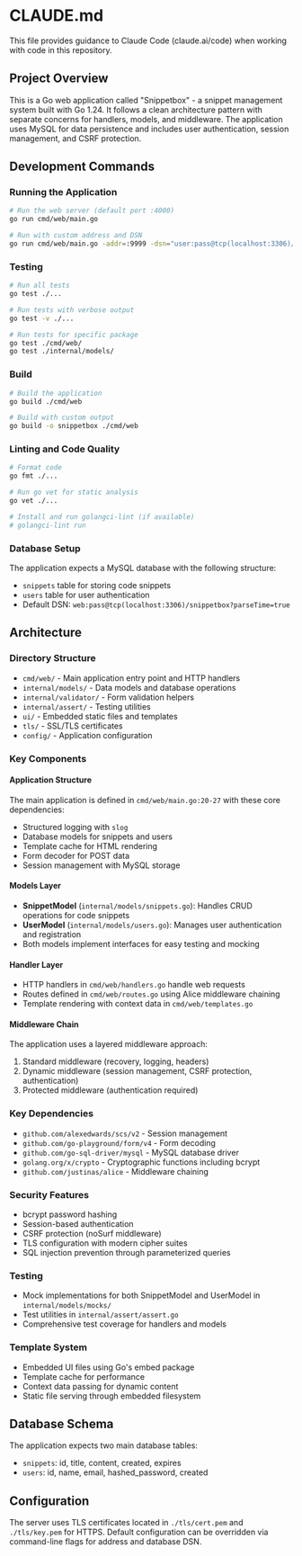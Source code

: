 # CLAUDE.md

This file provides guidance to Claude Code (claude.ai/code) when working with code in this repository.

## Project Overview

This is a Go web application called "Snippetbox" - a snippet management system built with Go 1.24. It follows a clean architecture pattern with separate concerns for handlers, models, and middleware. The application uses MySQL for data persistence and includes user authentication, session management, and CSRF protection.

## Development Commands

### Running the Application
```bash
# Run the web server (default port :4000)
go run cmd/web/main.go

# Run with custom address and DSN
go run cmd/web/main.go -addr=:9999 -dsn="user:pass@tcp(localhost:3306)/snippetbox?parseTime=true"
```

### Testing
```bash
# Run all tests
go test ./...

# Run tests with verbose output
go test -v ./...

# Run tests for specific package
go test ./cmd/web/
go test ./internal/models/
```

### Build
```bash
# Build the application
go build ./cmd/web

# Build with custom output
go build -o snippetbox ./cmd/web
```

### Linting and Code Quality
```bash
# Format code
go fmt ./...

# Run go vet for static analysis
go vet ./...

# Install and run golangci-lint (if available)
# golangci-lint run
```

### Database Setup
The application expects a MySQL database with the following structure:
- `snippets` table for storing code snippets
- `users` table for user authentication
- Default DSN: `web:pass@tcp(localhost:3306)/snippetbox?parseTime=true`

## Architecture

### Directory Structure
- `cmd/web/` - Main application entry point and HTTP handlers
- `internal/models/` - Data models and database operations
- `internal/validator/` - Form validation helpers
- `internal/assert/` - Testing utilities
- `ui/` - Embedded static files and templates
- `tls/` - SSL/TLS certificates
- `config/` - Application configuration

### Key Components

#### Application Structure
The main application is defined in `cmd/web/main.go:20-27` with these core dependencies:
- Structured logging with `slog`
- Database models for snippets and users
- Template cache for HTML rendering
- Form decoder for POST data
- Session management with MySQL storage

#### Models Layer
- **SnippetModel** (`internal/models/snippets.go`): Handles CRUD operations for code snippets
- **UserModel** (`internal/models/users.go`): Manages user authentication and registration
- Both models implement interfaces for easy testing and mocking

#### Handler Layer
- HTTP handlers in `cmd/web/handlers.go` handle web requests
- Routes defined in `cmd/web/routes.go` using Alice middleware chaining
- Template rendering with context data in `cmd/web/templates.go`

#### Middleware Chain
The application uses a layered middleware approach:
1. Standard middleware (recovery, logging, headers)
2. Dynamic middleware (session management, CSRF protection, authentication)
3. Protected middleware (authentication required)

### Key Dependencies
- `github.com/alexedwards/scs/v2` - Session management
- `github.com/go-playground/form/v4` - Form decoding
- `github.com/go-sql-driver/mysql` - MySQL database driver
- `golang.org/x/crypto` - Cryptographic functions including bcrypt
- `github.com/justinas/alice` - Middleware chaining

### Security Features
- bcrypt password hashing
- Session-based authentication
- CSRF protection (noSurf middleware)
- TLS configuration with modern cipher suites
- SQL injection prevention through parameterized queries

### Testing
- Mock implementations for both SnippetModel and UserModel in `internal/models/mocks/`
- Test utilities in `internal/assert/assert.go`
- Comprehensive test coverage for handlers and models

### Template System
- Embedded UI files using Go's embed package
- Template cache for performance
- Context data passing for dynamic content
- Static file serving through embedded filesystem

## Database Schema
The application expects two main database tables:
- `snippets`: id, title, content, created, expires
- `users`: id, name, email, hashed_password, created

## Configuration
The server uses TLS certificates located in `./tls/cert.pem` and `./tls/key.pem` for HTTPS. Default configuration can be overridden via command-line flags for address and database DSN.